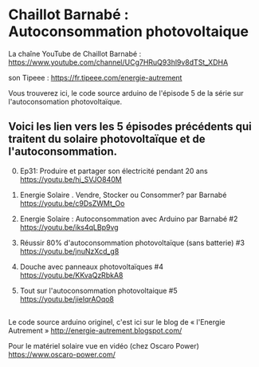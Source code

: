# Chaillot Barnabé : Autoconsommation photovoltaique

La chaîne YouTube de Chaillot Barnabé : https://www.youtube.com/channel/UCg7HRuQ93hl9v8dTSt_XDHA

son Tipeee : https://fr.tipeee.com/energie-autrement

Vous trouverez ici, le code source arduino de l'épisode 5 de la série sur l'autoconsomation photovoltaïque.


## Voici les lien vers les 5 épisodes précédents qui traitent du solaire photovoltaïque et de l'autoconsommation.

0. Ep31: Produire et partager son électricité pendant 20 ans
  https://youtu.be/hj_SVJO840M

1. Energie Solaire . Vendre, Stocker ou Consommer? par Barnabé
  https://youtu.be/c9DsZWMt_Oo

2. Energie Solaire : Autoconsommation avec Arduino par Barnabé #2
  https://youtu.be/iks4qLBp9vg

3. Réussir 80% d'autoconsommation photovoltaïque (sans batterie) #3
  https://youtu.be/jnuNzXcd_g8

4. Douche avec panneaux photovoltaïques #4
  https://youtu.be/KKvaQzRbkA8

5. Tout sur l'autoconsommation photovoltaique #5
  https://youtu.be/jieIqrAOqo8


##

Le code source arduino originel, c'est ici sur le blog de « l'Energie Autrement »
http://energie-autrement.blogspot.com/ 

Pour le matériel solaire vue en vidéo (chez Oscaro Power)
https://www.oscaro-power.com/
